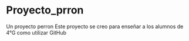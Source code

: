 # Proyecto_prron
Un proyecto perron
Este proyecto se creo para enseñar a los alumnos de 4°G como utilizar GitHub

